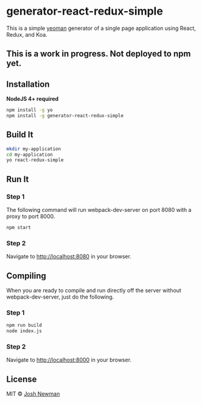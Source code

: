 # generator-react-redux-simple

This is a simple [yeoman](http://yeoman.io) generator of a single page application using React, Redux, and Koa.

## This is a work in progress. Not deployed to npm yet.

## Installation

**NodeJS 4+ required**

```bash
npm install -g yo
npm install -g generator-react-redux-simple
```

## Build It

```bash
mkdir my-application
cd my-application
yo react-redux-simple
```

## Run It

### Step 1
The following command will run webpack-dev-server on port 8080 with a proxy to port 8000.
```bash
npm start
```

### Step 2

Navigate to [http://localhost:8080](http://localhost:8080) in your browser.

## Compiling

When you are ready to compile and run directly off the server without webpack-dev-server, just do the following.

### Step 1
```bash
npm run build
node index.js
```

### Step 2

Navigate to [http://localhost:8000](http://localhost:8000) in your browser.

## License

MIT © [Josh Newman]()


[npm-image]: https://badge.fury.io/js/generator-react-test.svg
[npm-url]: https://npmjs.org/package/generator-react-test
[travis-image]: https://travis-ci.org/technicallyjosh/generator-react-test.svg?branch=master
[travis-url]: https://travis-ci.org/technicallyjosh/generator-react-test
[daviddm-image]: https://david-dm.org/technicallyjosh/generator-react-test.svg?theme=shields.io
[daviddm-url]: https://david-dm.org/technicallyjosh/generator-react-test
